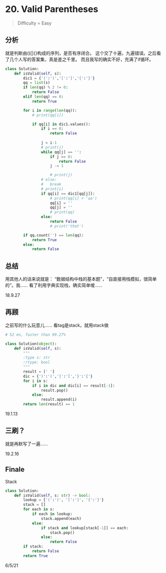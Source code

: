 # 20. Valid Parentheses
> Difficulty = Easy

## 分析
就是判断由()[]{}构成的序列，是否有序闭合。
这个交了十遍，九遍错误。之后看了几个人写的答案集，真是差之千里。
而且我写的确实不好，充满了if循环。

```python
class Solution:
	def isValid(self, s):
		dic1 = {'(':')','[':']','{':'}'}
		qq = list(s)
		if len(qq) % 2 != 0:
			return False
		elif len(qq) == 0:
			return True

		for i in range(len(qq)):
			# print(qq[i])

			if qq[i] in dic1.values():
				if i == 0:
					return False
				
				j = i-1
				# print(j)
				while qq[j] == '':
					if j == 0:
						return False
					j -= 1

					# print(j)
				# else:
				# 	break
				# print(i)
				if qq[i] == dic1[qq[j]]:
					# print(qq[i] + 'aa')
					qq[i] = ''
					qq[j] = ''
					# print(qq)
				else:
					return False
					# print('that')

		if qq.count('') == len(qq):
			return True
		else:
			return False
```
## 总结
用其他人的话来说就是：
“数据结构中栈的基本题”，“自直接用栈模拟，很简单的”。我……
看了利用字典实现栈，确实简单嗳……

18.9.27

## 再顾

之前写的什么玩意儿……
看tag是stack，就用stack做

```python
# 52 ms, faster than 99.27%

class Solution(object):
	def isValid(self, s):
		"""
		:type s: str
		:rtype: bool
		"""
		result = [' ']
		dic = {')':'(',']':'[','}':'{'}
		for i in s:
			if i in dic and dic[i] == result[-1]:
				result.pop()
			else:
				result.append(i)
		return len(result) == 1
```

19.1.13

## 三刷？

就是再默写了一遍……

19.2.16

## Finale

Stack

```python
class Solution:
    def isValid(self, s: str) -> bool:
        lookup = {'(':')', '[':']', '{':'}'}
        stack = []
        for each in s:
            if each in lookup:
                stack.append(each)
            else:
                if stack and lookup[stack[-1]] == each:
                    stack.pop()
                else:
                    return False
        if stack:
            return False
        return True
```

6/5/21
